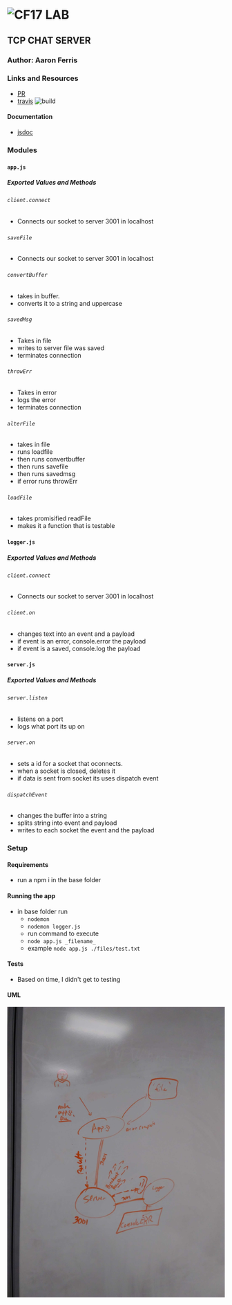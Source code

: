 
![CF](http://i.imgur.com/7v5ASc8.png)17 LAB
=================================================

## TCP CHAT SERVER

### Author: Aaron Ferris

### Links and Resources
* [PR](https://github.com/codefellows-js-401d29-aaron-ferris/lab17/pull/1)  
* [travis](https://www.travis-ci.com/codefellows-js-401d29-aaron-ferris/lab17) ![build](https://www.travis-ci.com/codefellows-js-401d29-aaron-ferris/lab17.svg?branch=master)  
  
  
#### Documentation
* [jsdoc](https://github.com/codefellows-js-401d29-aaron-ferris/lab17/tree/submission/docs)  

### Modules
#### `app.js`
##### Exported Values and Methods

###### `client.connect`
 * Connects our socket to server 3001 in localhost

###### `saveFile`
 * Connects our socket to server 3001 in localhost

###### `convertBuffer`
 * takes in buffer. 
 * converts it to a string and uppercase

###### `savedMsg`
 * Takes in file
 * writes to server file was saved
 * terminates connection

###### `throwErr`
 * Takes in error
 * logs the error
 * terminates connection

###### `alterFile`
 * takes in file
 * runs loadfile
 * then runs convertbuffer
 * then runs savefile
 * then runs savedmsg
 * if error runs throwErr

###### `loadFile`
 * takes promisified readFile
 * makes it a function that is testable

#### `logger.js`
##### Exported Values and Methods

###### `client.connect`
 * Connects our socket to server 3001 in localhost

###### `client.on`
 * changes text into an event and a payload
 * if event is an error, console.error the payload
 * if event is a saved, console.log the payload

#### `server.js`
##### Exported Values and Methods

###### `server.listen`
 * listens on a port
 * logs what port its up on

 ###### `server.on`
 * sets a id for a socket that oconnects.
 *  when a socket is closed, deletes it
 * if data is sent from socket its uses dispatch event

 ###### `dispatchEvent`
 * changes the buffer into a string
 * splits string into event and payload
 * writes to each socket the event and the payload

### Setup
#### Requirements
* run a npm i in the base folder


#### Running the app
* in base folder run
  * `nodemon`
  * `nodemon logger.js`
  * run command to execute
  *  `node app.js _filename_`
  *  example `node app.js ./files/test.txt`
  
#### Tests
* Based on time, I didn't get to testing

#### UML
![UML](./files/uml.jpg)



